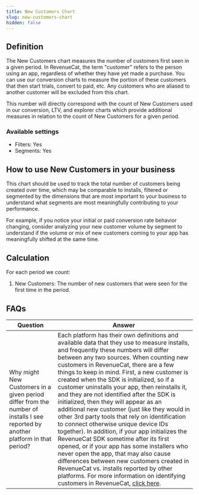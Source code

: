 ```yaml
---
title: New Customers Chart
slug: new-customers-chart
hidden: false
---
```


## Definition

The New Customers chart measures the number of customers first seen in a given period. In RevenueCat, the term "customer" refers to the person using an app, regardless of whether they have yet made a purchase. You can use our conversion charts to measure the portion of these customers that then start trials, convert to paid, etc. Any customers who are aliased to another customer will be excluded from this chart.

This number will directly correspond with the count of New Customers used in our conversion, LTV, and explorer charts which provide additional measures in relation to the count of New Customers for a given period.

### Available settings

- Filters: Yes
- Segments: Yes

## How to use New Customers in your business

This chart should be used to track the total number of customers being created over time, which may be comparable to installs, filtered or segmented by the dimensions that are most important to your business to understand what segments are most meaningfully contributing to your performance.

For example, if you notice your initial or paid conversion rate behavior changing, consider analyzing your new customer volume by segment to understand if the volume or mix of new customers coming to your app has meaningfully shifted at the same time.

## Calculation

For each period we count:

1. New Customers: The number of new customers that were seen for the first time in the period.

## FAQs

| Question                                                                                                                        | Answer                                                                                                                                                                                                                                                                                                                                                                                                                                                                                                                                                                                                                                                                                                                                                                                                                                                                                                                                                                                                                         |
| ------------------------------------------------------------------------------------------------------------------------------- | ------------------------------------------------------------------------------------------------------------------------------------------------------------------------------------------------------------------------------------------------------------------------------------------------------------------------------------------------------------------------------------------------------------------------------------------------------------------------------------------------------------------------------------------------------------------------------------------------------------------------------------------------------------------------------------------------------------------------------------------------------------------------------------------------------------------------------------------------------------------------------------------------------------------------------------------------------------------------------------------------------------------------------ |
| Why might New Customers in a given period differ from the number of installs I see reported by another platform in that period? | Each platform has their own definitions and available data that they use to measure installs, and frequently these numbers will differ between any two sources. When counting new customers in RevenueCat, there are a few things to keep in mind. First, a new customer is created when the SDK is initialized, so if a customer uninstalls your app, then reinstalls it, and they are not identified after the SDK is initialized, then they will appear as an additional new customer (just like they would in other 3rd party tools that rely on identification to connect otherwise unique device IDs together). In addition, if your app initializes the RevenueCat SDK sometime after its first opened, or if your app has some installers who never open the app, that may also cause differences between new customers created in RevenueCat vs. installs reported by other platforms. For more information on identifying customers in RevenueCat, [click here](https://www.revenuecat.com/docs/customers/user-ids). |
